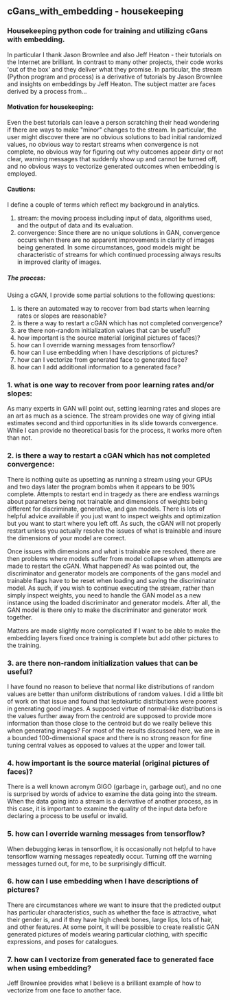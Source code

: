 ## cGans_with_embedding - housekeeping
### Housekeeping python code for training and utilizing cGans with embedding.  
In particular I thank Jason Brownlee and also Jeff Heaton - their tutorials on the Internet are brilliant.  In contrast to many other projects, their code works 'out of the box' and they deliver what they promise.  In particular, the stream (Python program and process) is a derivative of tutorials by Jason Brownlee and insights on embeddings by Jeff Heaton.  The subject matter are faces derived by a process from...  

#### Motivation for housekeeping:

Even the best tutorials can leave a person scratching their head wondering if there are ways to make "minor" changes to the stream.  In particular, the user might discover there are no obvious solutions to bad initial randomized values, no obvious way to restart streams when convergence is not complete, no obvious way for figuring out why outcomes appear dirty or not clear, warning messages that suddenly show up and cannot be turned off, and no obvious ways to vectorize generated outcomes when embedding is employed.   

#### Cautions:

I define a couple of terms which reflect my background in analytics.  
  1.  stream:  the moving process including input of data, algorithms used, and the output of data and its evaluation.
  2.  convergence:  Since there are no unique solutions in GAN, convergence occurs when there are no apparent improvements in clarity of images being generated.  In some circumstances, good models might be characteristic of streams for which continued processing always results in improved clarity of images.  

##### The process:

 Using a cGAN, I provide some partial solutions to the following questions:

  1.  is there an automated way to recover from bad starts when learning rates or slopes are reasonable?
  2.  is there a way to restart a cGAN which has not completed convergence?
  3.  are there non-random initialization values that can be useful?
  4.  how important is the source material (original pictures of faces)?
  5.  how can I override warning messages from tensorflow?
  6.  how can I use embedding when I have descriptions of pictures?
  7.  how can I vectorize from generated face to generated face?
  8.  how can I add additional information to a generated face?

### 1.  what is one way to recover from poor learning rates and/or slopes:

As many experts in GAN will point out, setting learning rates and slopes are an art as much as a science.  The stream provides one way of giving intial estimates second and third opportunities in its slide towards convergence.  While I can provide no theoretical basis for the process, it works more often than not.  
 
### 2.  is there a way to restart a cGAN which has not completed convergence:

There is nothing quite as upsetting as running a stream using your GPUs and two days later the program bombs when it appears to be 90% complete.  Attempts to restart end in tragedy as there are endless warnings about parameters being not trainable and dimensions of weights being different for discriminate, generative, and gan models.  There is lots of helpful advice available if you just want to inspect weights and optimization but you want to start where you left off.  As such, the cGAN will not properly restart unless you actually resolve the issues of what is trainable and insure the dimensions of your model are correct.

Once issues with dimensions and what is trainable are resolved, there are then problems where models suffer from model collapse when attempts are made to restart the cGAN.  What happened?  As was pointed out, the discriminator and generator models are components of the gans model and trainable flags have to be reset when loading and saving the discriminator model.  As such, if you wish to continue executing the stream, rather than simply inspect weights, you need to handle the GAN model as a new instance using the loaded discriminator and generator models.  After all, the GAN model is there only to make the discriminator and generator work together.  

Matters are made slightly more complicated if I want to be able to make the embedding layers fixed once training is complete but add other pictures to the training.    

### 3.  are there non-random initialization values that can be useful?
I have found no reason to believe that normal like distributions of random values are better than uniform distributions of random values.  I did a little bit of work on that issue and found that leptokurtic distributions were poorest in generating good images.  A supposed virtue of normal-like distributions is the values further away from the centroid are supposed to provide more information than those close to the centroid but do we really believe this when generating images?  For most of the results discussed here, we are in a bounded 100-dimensional space and there is no strong reason for fine tuning central values as opposed to values at the upper and lower tail.   
 
### 4.  how important is the source material (original pictures of faces)?
There is a well known acronym GIGO (garbage in, garbage out), and no one is surprised by words of advice to examine the data going into the stream.  When the data going into a stream is a derivative of another process, as in this case, it is important to examine the quality of the input data before declaring a process to be useful or invalid.  
 
### 5.  how can I override warning messages from tensorflow?
When debugging keras in tensorflow, it is occasionally not helpful to have tensorflow warning messages repeatedly occur.  Turning off the warning messages turned out, for me, to be surprisingly difficult.   
 
### 6.  how can I use embedding when I have descriptions of pictures?
There are circumstances where we want to insure that the predicted output has particular characteristics, such as whether the face is attractive, what their gender is, and if they have high cheek bones, large lips, lots of hair, and other features.  At some point, it will be possible to create realistic GAN generated pictures of models wearing particular clothing, with specific expressions, and poses for catalogues.   
 
### 7.  how can I vectorize from generated face to generated face when using embedding?
Jeff Brownlee provides what I believe is a brilliant example of how to vectorize from one face to another face.  
 
